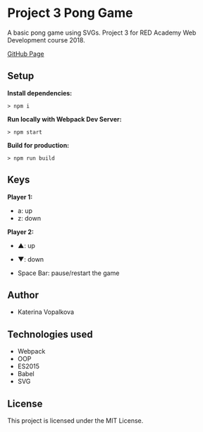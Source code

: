 # Project 3 Pong Game

A basic pong game using SVGs. Project 3 for RED Academy Web Development course 2018.

[GitHub Page](https://kachniss.github.io/pong-game/)

## Setup

**Install dependencies:**

`> npm i`

**Run locally with Webpack Dev Server:**

`> npm start`

**Build for production:**

`> npm run build`

## Keys

**Player 1:**
* a: up
* z: down

**Player 2:**
* ▲: up
* ▼: down

* Space Bar: pause/restart the game

## Author
* Katerina Vopalkova

## Technologies used
* Webpack
* OOP
* ES2015
* Babel
* SVG

## License
This project is licensed under the MIT License.